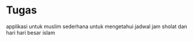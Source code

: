# Tugas
applikasi untuk muslim sederhana untuk mengetahui jadwal jam sholat dan hari hari besar islam
